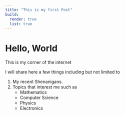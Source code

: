 ```yaml
---
title: "This is my first Post"
build:
  render: true
  list: true
---
```

# Hello, World
This is my corner of the internet

I will share here a few things including but not limited to
1. My recent Shenanigans.
2. Topics that interest me such as
   - Mathematics
   - Computer Science 
   - Physics
   - Electronics
